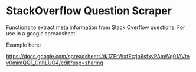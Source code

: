 # StackOverflow Question Scraper

Functions to extract meta information from Stack Overflow questions. For use in a google spreadsheet.

Example here:

https://docs.google.com/spreadsheets/d/1ZPrWxfEtzjb6sfxvPAmWq01AVtev0mimQQ1_OnhLUO4/edit?usp=sharing
